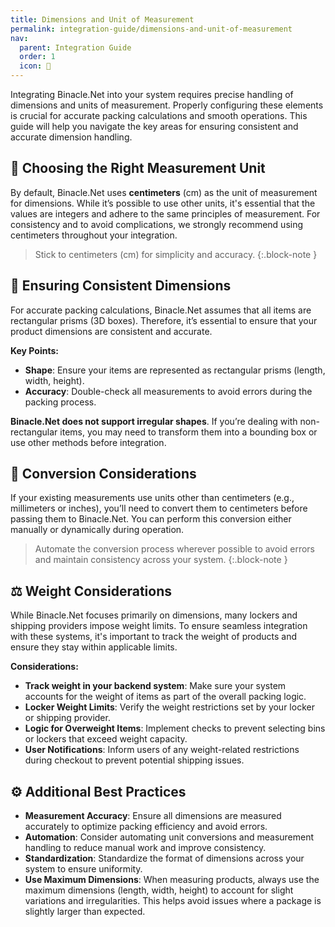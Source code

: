 ```yaml
---
title: Dimensions and Unit of Measurement
permalink: integration-guide/dimensions-and-unit-of-measurement
nav:
  parent: Integration Guide
  order: 1
  icon: 📏
---
```


Integrating Binacle.Net into your system requires precise handling of dimensions and units of measurement. Properly configuring these elements is crucial for accurate packing calculations and smooth operations. This guide will help you navigate the key areas for ensuring consistent and accurate dimension handling.

## 🧮 Choosing the Right Measurement Unit
By default, Binacle.Net uses **centimeters** (cm) as the unit of measurement for dimensions. While it’s possible to use other units, it's essential that the values are integers and adhere to the same principles of measurement. For consistency and to avoid complications, we strongly recommend using centimeters throughout your integration.

> Stick to centimeters (cm) for simplicity and accuracy.
{:.block-note }

## 📏 Ensuring Consistent Dimensions
For accurate packing calculations, Binacle.Net assumes that all items are rectangular prisms (3D boxes). Therefore, it’s essential to ensure that your product dimensions are consistent and accurate.

**Key Points:**
- **Shape**: Ensure your items are represented as rectangular prisms (length, width, height).
- **Accuracy**: Double-check all measurements to avoid errors during the packing process.

**Binacle.Net does not support irregular shapes**. If you’re dealing with non-rectangular items, you may need to transform them into a bounding box or use other methods before integration.

## 🔄 Conversion Considerations
If your existing measurements use units other than centimeters (e.g., millimeters or inches), you’ll need to convert them to centimeters before passing them to Binacle.Net. You can perform this conversion either manually or dynamically during operation.

> Automate the conversion process wherever possible to avoid errors and maintain consistency across your system.
{:.block-note }

## ⚖️ Weight Considerations
While Binacle.Net focuses primarily on dimensions, many lockers and shipping providers impose weight limits. To ensure seamless integration with these systems, it's important to track the weight of products and ensure they stay within applicable limits.

**Considerations:**
- **Track weight in your backend system**: Make sure your system accounts for the weight of items as part of the overall packing logic.
- **Locker Weight Limits**: Verify the weight restrictions set by your locker or shipping provider.
- **Logic for Overweight Items**: Implement checks to prevent selecting bins or lockers that exceed weight capacity.
- **User Notifications**: Inform users of any weight-related restrictions during checkout to prevent potential shipping issues.

## ⚙️ Additional Best Practices
- **Measurement Accuracy**: Ensure all dimensions are measured accurately to optimize packing efficiency and avoid errors.
- **Automation**: Consider automating unit conversions and measurement handling to reduce manual work and improve consistency.
- **Standardization**: Standardize the format of dimensions across your system to ensure uniformity.
- **Use Maximum Dimensions**: When measuring products, always use the maximum dimensions (length, width, height) to account for slight variations and irregularities. This helps avoid issues where a package is slightly larger than expected.
